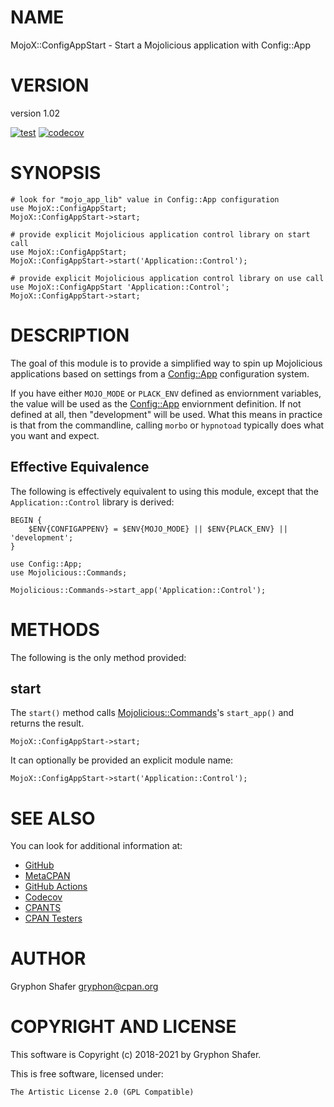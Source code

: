# NAME

MojoX::ConfigAppStart - Start a Mojolicious application with Config::App

# VERSION

version 1.02

[![test](https://github.com/gryphonshafer/MojoX-ConfigAppStart/workflows/test/badge.svg)](https://github.com/gryphonshafer/MojoX-ConfigAppStart/actions?query=workflow%3Atest)
[![codecov](https://codecov.io/gh/gryphonshafer/MojoX-ConfigAppStart/graph/badge.svg)](https://codecov.io/gh/gryphonshafer/MojoX-ConfigAppStart)

# SYNOPSIS

    # look for "mojo_app_lib" value in Config::App configuration
    use MojoX::ConfigAppStart;
    MojoX::ConfigAppStart->start;

    # provide explicit Mojolicious application control library on start call
    use MojoX::ConfigAppStart;
    MojoX::ConfigAppStart->start('Application::Control');

    # provide explicit Mojolicious application control library on use call
    use MojoX::ConfigAppStart 'Application::Control';
    MojoX::ConfigAppStart->start;

# DESCRIPTION

The goal of this module is to provide a simplified way to spin up Mojolicious
applications based on settings from a [Config::App](https://metacpan.org/pod/Config%3A%3AApp) configuration system.

If you have either `MOJO_MODE` or `PLACK_ENV` defined as enviornment
variables, the value will be used as the [Config::App](https://metacpan.org/pod/Config%3A%3AApp) enviornment definition.
If not defined at all, then "development" will be used. What this means in
practice is that from the commandline, calling `morbo` or `hypnotoad`
typically does what you want and expect.

## Effective Equivalence

The following is effectively equivalent to using this module, except that the
`Application::Control` library is derived:

    BEGIN {
        $ENV{CONFIGAPPENV} = $ENV{MOJO_MODE} || $ENV{PLACK_ENV} || 'development';
    }

    use Config::App;
    use Mojolicious::Commands;

    Mojolicious::Commands->start_app('Application::Control');

# METHODS

The following is the only method provided:

## start

The `start()` method calls [Mojolicious::Commands](https://metacpan.org/pod/Mojolicious%3A%3ACommands)'s `start_app()` and
returns the result.

    MojoX::ConfigAppStart->start;

It can optionally be provided an explicit module name:

    MojoX::ConfigAppStart->start('Application::Control');

# SEE ALSO

You can look for additional information at:

- [GitHub](https://github.com/gryphonshafer/MojoX-ConfigAppStart)
- [MetaCPAN](https://metacpan.org/pod/MojoX::ConfigAppStart)
- [GitHub Actions](https://github.com/gryphonshafer/MojoX-ConfigAppStart/actions)
- [Codecov](https://codecov.io/gh/gryphonshafer/MojoX-ConfigAppStart)
- [CPANTS](http://cpants.cpanauthors.org/dist/MojoX-ConfigAppStart)
- [CPAN Testers](http://www.cpantesters.org/distro/G/MojoX-ConfigAppStart.html)

# AUTHOR

Gryphon Shafer <gryphon@cpan.org>

# COPYRIGHT AND LICENSE

This software is Copyright (c) 2018-2021 by Gryphon Shafer.

This is free software, licensed under:

    The Artistic License 2.0 (GPL Compatible)
